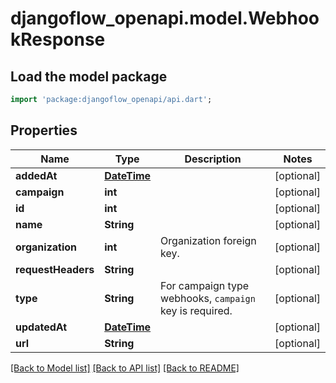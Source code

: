 # djangoflow_openapi.model.WebhookResponse

## Load the model package
```dart
import 'package:djangoflow_openapi/api.dart';
```

## Properties
Name | Type | Description | Notes
------------ | ------------- | ------------- | -------------
**addedAt** | [**DateTime**](DateTime.md) |  | [optional] 
**campaign** | **int** |  | [optional] 
**id** | **int** |  | [optional] 
**name** | **String** |  | [optional] 
**organization** | **int** | Organization foreign key. | [optional] 
**requestHeaders** | **String** |  | [optional] 
**type** | **String** | For campaign type webhooks, `campaign` key is required. | [optional] 
**updatedAt** | [**DateTime**](DateTime.md) |  | [optional] 
**url** | **String** |  | [optional] 

[[Back to Model list]](../README.md#documentation-for-models) [[Back to API list]](../README.md#documentation-for-api-endpoints) [[Back to README]](../README.md)


